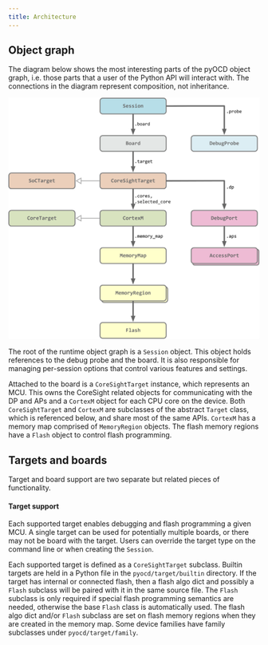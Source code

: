 ```yaml
---
title: Architecture
---
```


## Object graph

The diagram below shows the most interesting parts of the pyOCD object graph, i.e. those parts
that a user of the Python API will interact with. The connections in the diagram represent
composition, not inheritance.

![](resources/internal_architecture.svg)


The root of the runtime object graph is a `Session` object. This object holds references to the debug
probe and the board. It is also responsible for managing per-session options that control
various features and settings.

Attached to the board is a `CoreSightTarget` instance, which represents an MCU. This owns the
CoreSight related objects for communicating with the DP and APs and a `CortexM` object for each CPU
core on the device. Both `CoreSightTarget` and `CortexM` are subclasses of the abstract `Target`
class, which is referenced below, and share most of the same APIs. `CortexM` has a memory map
comprised of `MemoryRegion` objects. The flash memory regions have a `Flash` object to control flash
programming.

## Targets and boards

Target and board support are two separate but related pieces of functionality.

#### Target support

Each supported target enables debugging and flash programming a given MCU. A single target can be
used for potentially multiple boards, or there may not be board with the target. Users can
override the target type on the command line or when creating the `Session`.

Each supported target is defined as a `CoreSightTarget` subclass. Builtin targets are held in a
Python file in the `pyocd/target/builtin` directory. If the target has internal or connected flash,
then a flash algo dict and possibly a `Flash` subclass will be paired with it in the same source
file. The `Flash` subclass is only required if special flash programming semantics are needed,
otherwise the base `Flash` class is automatically used. The flash algo dict and/or `Flash` subclass
are set on flash memory regions when they are created in the memory map. Some device families have
family subclasses under `pyocd/target/family`.

